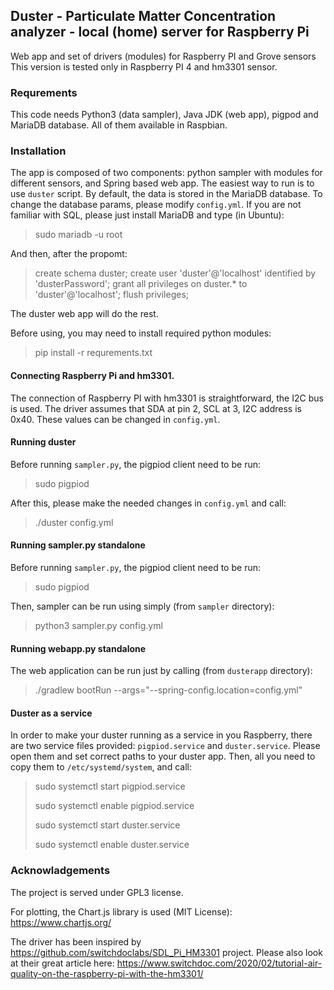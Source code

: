 ## Duster - Particulate Matter Concentration analyzer - local (home) server for Raspberry Pi

Web app and set of drivers (modules) for Raspberry PI and Grove sensors
This version is tested only in Raspberry PI 4 and hm3301 sensor.

### Requrements

This code needs Python3 (data sampler), Java JDK (web app), pigpod and MariaDB database.
All of them available in Raspbian.

### Installation

The app is composed of two components: python sampler with modules for different sensors, and Spring based web app.
The easiest way to run is to use `duster` script. 
By default, the data is stored in the MariaDB database.
To change the database params, please modify `config.yml`.
If you are not familiar with SQL, please just install MariaDB and type (in Ubuntu):

> sudo mariadb -u root

And then, after the propomt:

> create schema duster;
> create user 'duster'@'localhost' identified by 'dusterPassword';
> grant all privileges on duster.* to 'duster'@'localhost';
> flush privileges;

The duster web app will do the rest.

Before using, you may need to install required python modules:
> pip install -r requrements.txt

#### Connecting Raspberry Pi and hm3301.

The connection of Raspberry PI with hm3301 is straightforward, the I2C bus is used.
The driver assumes that SDA at pin 2, SCL at 3, I2C address is 0x40.
These values can be changed in `config.yml`.

#### Running duster

Before running `sampler.py`, the pigpiod client need to be run:

> sudo pigpiod

After this, please make the needed changes in `config.yml` and call:

> ./duster config.yml

#### Running sampler.py standalone

Before running `sampler.py`, the pigpiod client need to be run:
> sudo pigpiod

Then, sampler can be run using simply (from `sampler` directory):
> python3 sampler.py config.yml

#### Running webapp.py standalone

The web application can be run just by calling (from `dusterapp` directory):
> ./gradlew bootRun --args="--spring-config.location=config.yml"

#### Duster as a service

In order to make your duster running as a service in you Raspberry,
there are two service files provided: `pigpiod.service` and `duster.service`.
Please open them and set correct paths to your duster app.
Then, all you need to copy them to `/etc/systemd/system`, and call:

> sudo systemctl start pigpiod.service
> 
> sudo systemctl enable pigpiod.service
> 
> sudo systemctl start duster.service
> 
> sudo systemctl enable duster.service

### Acknowladgements

The project is served under GPL3 license.

For plotting, the Chart.js library is used (MIT License): https://www.chartjs.org/

The driver has been inspired by https://github.com/switchdoclabs/SDL_Pi_HM3301 project. 
Please also look at their great article here: https://www.switchdoc.com/2020/02/tutorial-air-quality-on-the-raspberry-pi-with-the-hm3301/

